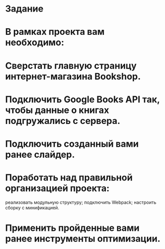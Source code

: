 # Задание

# В рамках проекта вам необходимо:

# Сверстать главную страницу интернет-магазина Bookshop. 
# Подключить Google Books API так, чтобы данные о книгах подгружались с сервера.
# Подключить созданный вами ранее слайдер.
# Поработать над правильной организацией проекта:
  реализовать модульную структуру;
  подключить Webpack;
  настроить сборку с минификацией.
# Применить пройденные вами ранее инструменты оптимизации.
